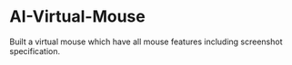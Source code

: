 # AI-Virtual-Mouse
Built a virtual mouse which have all mouse features including screenshot specification.
